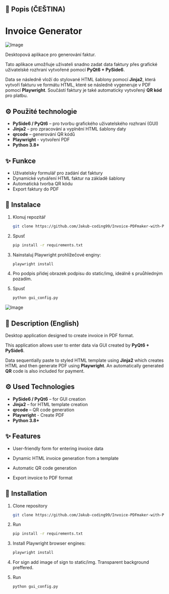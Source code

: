 ## 📝 Popis (ČEŠTINA)

# Invoice Generator

![Image](https://github.com/user-attachments/assets/0f62662d-913a-4210-b1f1-526867c0a06e)



Desktopová aplikace pro generování faktur.

Tato aplikace umožňuje uživateli snadno zadat data faktury přes grafické uživatelské rozhraní vytvořené pomocí **PyQt6 + PySide6**.  

Data se následně vloží do stylované HTML šablony pomocí **Jinja2**, která vytvoří  fakturu ve formátu HTML, které se následně vygeneruje v PDF pomocí **Playwright**. Součástí  faktury je také automaticky vytvořený **QR kód** pro platbu.

## ⚙️ Použité technologie

- **PySide6 / PyQt6** – pro tvorbu grafického uživatelského rozhraní (GUI)
- **Jinja2** – pro zpracování a vyplnění HTML šablony daty
- **qrcode**  – generování QR kódů
- **Playwright** - vytvoření PDF
- **Python 3.8+**

## ✨ Funkce

- Uživatelsky  formulář pro zadání dat faktury
- Dynamické vytváření HTML faktur na základě šablony
- Automatická tvorba QR kódu
- Export faktury do PDF 
## 🚀 Instalace

1. Klonuj repozitář
   ```bash
   git clone https://github.com/Jakub-coding99/Invoice-PDFmaker-with-Python.git
   ```

2. Spusť 
    ```bash
    pip install -r requirements.txt
    ```

3. Nainstaluj Playwright prohlížečové enginy:
    ```bash
    playwright install
    ```

4. Pro podpis přidej obrazek podpisu do static/img, ideálně s pruůhledným pozadím.

5. Spusť 
    ```bash
    python gui_config.py
    ```
![Image](https://github.com/user-attachments/assets/c35c38e6-e4fc-44be-b962-7903d25b60bd) 



##  📝 Description (English)

Desktop application designed to create invoice in PDF format.

This application allows user to enter data via GUI created by **PyQt6 + PySide6**. 

Data sequentially paste to styled HTML template using **Jinja2**  which creates HTML and then generate PDF using **Playwright**. 
An automatically generated **QR** code is also included for payment.


## ⚙️ Used Technologies

- **PySide6 / PyQt6** – for GUI creation
- **Jinja2** – for HTML template creation
- **qrcode**  – QR code generation
- **Playwright** - Create PDF
- **Python 3.8+**

## ✨ Features

- User-friendly form for entering invoice data

- Dynamic HTML invoice generation from a template

- Automatic QR code generation

- Export invoice to PDF format


## 🚀 Installation

1. Clone repository
   ```bash
   git clone https://github.com/Jakub-coding99/Invoice-PDFmaker-with-Python.git
   ```
2. Run 
    ```bash
    pip install -r requirements.txt
    ```

3. Install Playwright browser engines:
    ```bash
    playwright install
    ```
   
4. For sign add image of sign to static/img. Transparent background preffered.


5. Run
    ```bash
    python gui_config.py




    ```



